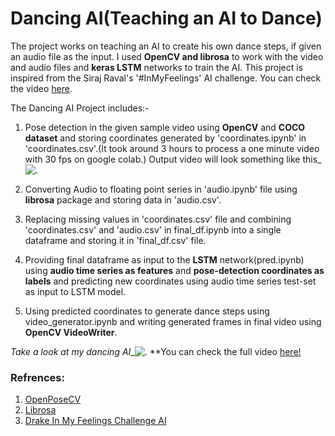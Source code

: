 # Dancing AI(Teaching an AI to Dance)
The project works on teaching an AI to create his own dance steps, if given an audio file as the input. I used **OpenCV and librosa** to work with the video and audio files and **keras LSTM** networks to train the AI.
 This project is inspired from the Siraj Raval's '#InMyFeelings' AI challenge. You can check the video [here](https://www.youtube.com/watch?v=prswDGGmYaE&feature=youtu.be).

The Dancing AI Project includes:-

 1. Pose detection in the given sample video using **OpenCV** and **COCO dataset** and storing coordinates generated by 'coordinates.ipynb' in 'coordinates.csv'.(It took around 3 hours to process a one minute video with 30 fps on google colab.) Output video will look something like this_![.](https://github.com/keshavoct98/Dancing-AI/blob/master/output.gif)
 
 2. Converting Audio to floating point series in 'audio.ipynb' file using **librosa** package and storing data in 'audio.csv'.
 
 3. Replacing missing values in 'coordinates.csv' file and combining 'coordinates.csv' and 'audio.csv' in final_df.ipynb into a single dataframe and storing it in 'final_df.csv' file.
 
 4. Providing final dataframe as input to the **LSTM** network(pred.ipynb) using **audio time series as features** and **pose-detection coordinates as labels** and predicting new coordinates using audio time series test-set as input to LSTM model.
 
 5. Using predicted coordinates to generate dance steps using video_generator.ipynb and writing generated frames in final video using **OpenCV VideoWriter**. 
 
 *Take a look at my dancing AI*_![.](https://github.com/keshavoct98/Dancing-AI/blob/master/final.gif)
 **You can check the full video [here!](https://www.facebook.com/100003539988329/videos/1637938143000836/?id=100003539988329)
 
 ### Refrences:
 1. [OpenPoseCV](https://www.learnopencv.com/deep-learning-based-human-pose-estimation-using-opencv-cpp-python/)
 2. [Librosa](https://librosa.github.io/librosa/index.html)
 3. [Drake In My Feelings Challenge AI](https://www.youtube.com/watch?v=prswDGGmYaE&t=1s)
